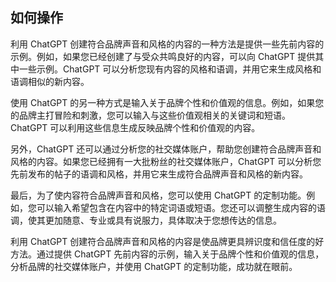 ## 如何操作

利用 ChatGPT 创建符合品牌声音和风格的内容的一种方法是提供一些先前内容的示例。例如，如果您已经创建了与受众共鸣良好的内容，可以向 ChatGPT 提供其中一些示例。ChatGPT 可以分析您现有内容的风格和语调，并用它来生成风格和语调相似的新内容。

使用 ChatGPT 的另一种方式是输入关于品牌个性和价值观的信息。例如，如果您的品牌主打冒险和刺激，您可以输入与这些价值观相关的关键词和短语。ChatGPT 可以利用这些信息生成反映品牌个性和价值观的内容。

另外，ChatGPT 还可以通过分析您的社交媒体账户，帮助您创建符合品牌声音和风格的内容。如果您已经拥有一大批粉丝的社交媒体账户，ChatGPT 可以分析您先前发布的帖子的语调和风格，并用它来生成符合品牌声音和风格的新内容。

最后，为了使内容符合品牌声音和风格，您可以使用 ChatGPT 的定制功能。例如，您可以输入希望包含在内容中的特定词语或短语。您还可以调整生成内容的语调，使其更加随意、专业或具有说服力，具体取决于您想传达的信息。

利用 ChatGPT 创建符合品牌声音和风格的内容是使品牌更具辨识度和信任度的好方法。通过提供 ChatGPT 先前内容的示例，输入关于品牌个性和价值观的信息，分析品牌的社交媒体账户，并使用 ChatGPT 的定制功能，成功就在眼前。
